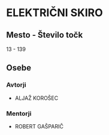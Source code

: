 # ELEKTRIČNI SKIRO
## Mesto - Število točk
13 - 139
## Osebe
### Avtorji
 * ALJAŽ KOROŠEC
### Mentorji
 * ROBERT GAŠPARIČ